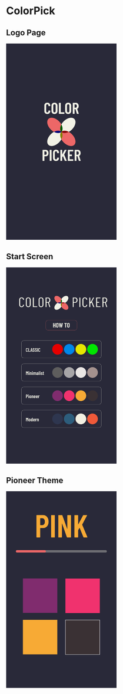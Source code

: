 # ColorPick

## Logo Page
<img src="logopage.png" width="300px">

## Start Screen
<img src="startscreen.png" width="300px">

## Pioneer Theme
<img src="demopioneer1.png" width="300px">
